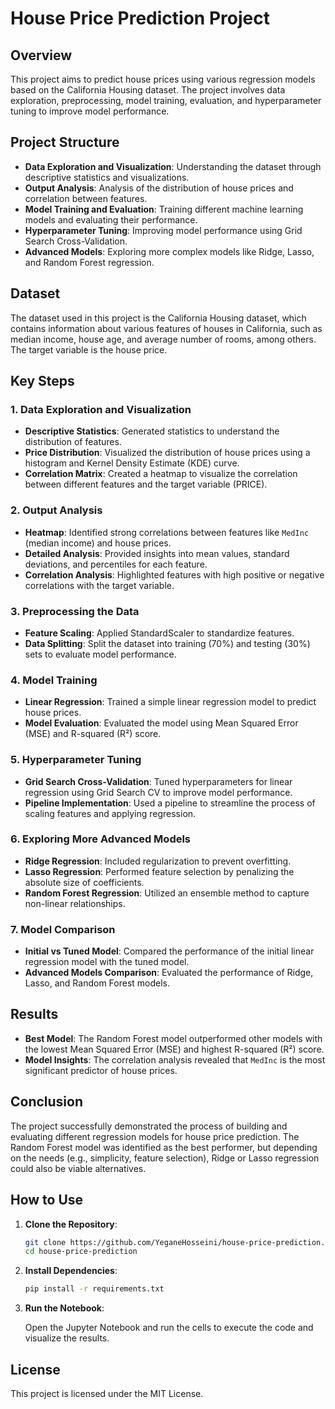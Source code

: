 # House Price Prediction Project

## Overview

This project aims to predict house prices using various regression models based on the California Housing dataset. The project involves data exploration, preprocessing, model training, evaluation, and hyperparameter tuning to improve model performance.

## Project Structure

- **Data Exploration and Visualization**: Understanding the dataset through descriptive statistics and visualizations.
- **Output Analysis**: Analysis of the distribution of house prices and correlation between features.
- **Model Training and Evaluation**: Training different machine learning models and evaluating their performance.
- **Hyperparameter Tuning**: Improving model performance using Grid Search Cross-Validation.
- **Advanced Models**: Exploring more complex models like Ridge, Lasso, and Random Forest regression.

## Dataset

The dataset used in this project is the California Housing dataset, which contains information about various features of houses in California, such as median income, house age, and average number of rooms, among others. The target variable is the house price.

## Key Steps

### 1. Data Exploration and Visualization

- **Descriptive Statistics**: Generated statistics to understand the distribution of features.
- **Price Distribution**: Visualized the distribution of house prices using a histogram and Kernel Density Estimate (KDE) curve.
- **Correlation Matrix**: Created a heatmap to visualize the correlation between different features and the target variable (PRICE).

### 2. Output Analysis

- **Heatmap**: Identified strong correlations between features like `MedInc` (median income) and house prices.
- **Detailed Analysis**: Provided insights into mean values, standard deviations, and percentiles for each feature.
- **Correlation Analysis**: Highlighted features with high positive or negative correlations with the target variable.

### 3. Preprocessing the Data

- **Feature Scaling**: Applied StandardScaler to standardize features.
- **Data Splitting**: Split the dataset into training (70%) and testing (30%) sets to evaluate model performance.

### 4. Model Training

- **Linear Regression**: Trained a simple linear regression model to predict house prices.
- **Model Evaluation**: Evaluated the model using Mean Squared Error (MSE) and R-squared (R²) score.

### 5. Hyperparameter Tuning

- **Grid Search Cross-Validation**: Tuned hyperparameters for linear regression using Grid Search CV to improve model performance.
- **Pipeline Implementation**: Used a pipeline to streamline the process of scaling features and applying regression.

### 6. Exploring More Advanced Models

- **Ridge Regression**: Included regularization to prevent overfitting.
- **Lasso Regression**: Performed feature selection by penalizing the absolute size of coefficients.
- **Random Forest Regression**: Utilized an ensemble method to capture non-linear relationships.

### 7. Model Comparison

- **Initial vs Tuned Model**: Compared the performance of the initial linear regression model with the tuned model.
- **Advanced Models Comparison**: Evaluated the performance of Ridge, Lasso, and Random Forest models.

## Results

- **Best Model**: The Random Forest model outperformed other models with the lowest Mean Squared Error (MSE) and highest R-squared (R²) score.
- **Model Insights**: The correlation analysis revealed that `MedInc` is the most significant predictor of house prices.

## Conclusion

The project successfully demonstrated the process of building and evaluating different regression models for house price prediction. The Random Forest model was identified as the best performer, but depending on the needs (e.g., simplicity, feature selection), Ridge or Lasso regression could also be viable alternatives.

## How to Use

1. **Clone the Repository**:
   ```bash
   git clone https://github.com/YeganeHosseini/house-price-prediction.git
   cd house-price-prediction
   ```

2. **Install Dependencies**:

	```bash
	pip install -r requirements.txt
	```


3. **Run the Notebook**:

	Open the Jupyter Notebook and run the cells to execute the code and visualize the results.

## License

This project is licensed under the MIT License.
